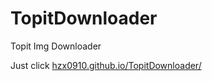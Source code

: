 # TopitDownloader
Topit Img Downloader



<p>Just click <a href="http://hzx0910.github.io/TopitDownloader/" target="_blank">hzx0910.github.io/TopitDownloader/</a></p>
